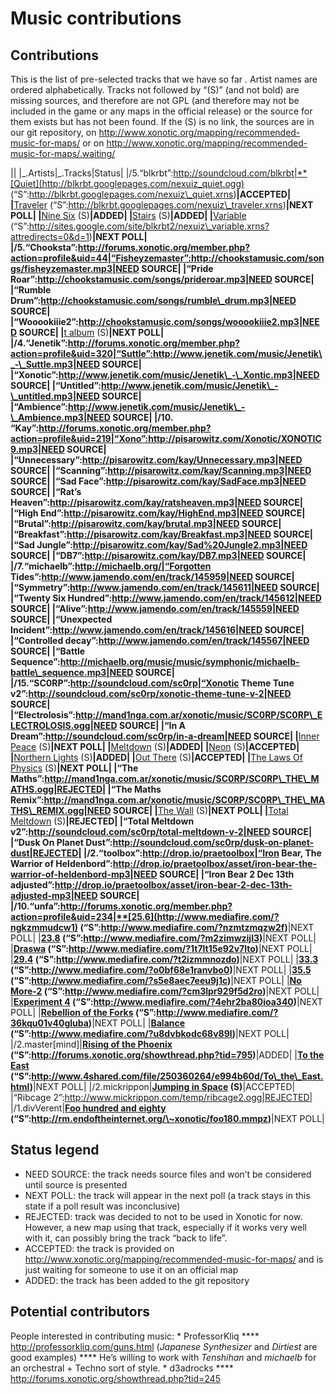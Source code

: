 Music contributions
===================

Contributions
-------------

This is the list of pre-selected tracks that we have so far *<span class="progress in work"></span>*. Artist names are ordered alphabetically. Tracks not followed by “(S)” (and not bold) are missing sources, and therefore are not GPL (and therefore may not be included in the game or any maps in the official release) or the source for them exists but has not been found. If the (S) is no link, the sources are in our git repository, on http://www.xonotic.org/mapping/recommended-music-for-maps/ or on http://www.xonotic.org/mapping/recommended-music-for-maps/.waiting/

||
|\_.Artists|\_.Tracks|Status|
|/5.“blkrbt”:http://soundcloud.com/blkrbt|**[Quiet](http://blkrbt.googlepages.com/nexuiz_quiet.ogg) (“S”:http://blkrbt.googlepages.com/nexuiz\_quiet.xrns)**|ACCEPTED|
|**[Traveler](http://blkrbt.googlepages.com/nexuiz_traveler.ogg) (“S”:http://blkrbt.googlepages.com/nexuiz\_traveler.xrns)**|NEXT POLL|
|**[Nine Six](http://blkrbt.googlepages.com/ninesix.ogg) (S)**|ADDED|
|**[Stairs](http://blkrbt.googlepages.com/stairs.ogg) (S)**|ADDED|
|**[Variable](http://blkrbt.googlepages.com/nexuiz_variable.ogg) (“S”:http://sites.google.com/site/blkrbt2/nexuiz\_variable.xrns?attredirects=0&d=1)**|NEXT POLL|
|/5.“Chooksta”:http://forums.xonotic.org/member.php?action=profile&uid=44|“Fisheyzemaster”:http://chookstamusic.com/songs/fisheyzemaster.mp3|NEED SOURCE|
|“Pride Roar”:http://chookstamusic.com/songs/prideroar.mp3|NEED SOURCE|
|“Rumble Drum”:http://chookstamusic.com/songs/rumble\_drum.mp3|NEED SOURCE|
|“Wooookiiie2”:http://chookstamusic.com/songs/wooookiiie2.mp3|NEED SOURCE|
|**[t album](http://forums.xonotic.org/showthread.php?tid=826) (S)**|NEXT POLL|
|/4.“Jenetik”:http://forums.xonotic.org/member.php?action=profile&uid=320|“Suttle”:http://www.jenetik.com/music/Jenetik\_-\_Suttle.mp3|NEED SOURCE|
|“Xonotic”:http://www.jenetik.com/music/Jenetik\_-\_Xontic.mp3|NEED SOURCE|
|“Untitled”:http://www.jenetik.com/music/Jenetik\_-\_untitled.mp3|NEED SOURCE|
|“Ambience”:http://www.jenetik.com/music/Jenetik\_-\_Ambience.mp3|NEED SOURCE|
|/10. “Kay”:http://forums.xonotic.org/member.php?action=profile&uid=219|“Xono”:http://pisarowitz.com/Xonotic/XONOTIC9.mp3|NEED SOURCE|
|“Unnecessary”:http://pisarowitz.com/kay/Unnecessary.mp3|NEED SOURCE|
|“Scanning”:http://pisarowitz.com/kay/Scanning.mp3|NEED SOURCE|
|“Sad Face”:http://pisarowitz.com/kay/SadFace.mp3|NEED SOURCE|
|“Rat’s Heaven”:http://pisarowitz.com/kay/ratsheaven.mp3|NEED SOURCE|
|“High End”:http://pisarowitz.com/kay/HighEnd.mp3|NEED SOURCE|
|“Brutal”:http://pisarowitz.com/kay/brutal.mp3|NEED SOURCE|
|“Breakfast”:http://pisarowitz.com/kay/Breakfast.mp3|NEED SOURCE|
|“Sad Jungle”:http://pisarowitz.com/kay/Sad%20Jungle2.mp3|NEED SOURCE|
|“DB7”:http://pisarowitz.com/kay/DB7.mp3|NEED SOURCE|
|/7.“michaelb”:http://michaelb.org/|“Forgotten Tides”:http://www.jamendo.com/en/track/145959|NEED SOURCE|
|“Symmetry”:http://www.jamendo.com/en/track/145611|NEED SOURCE|
|“Twenty Six Hundred”:http://www.jamendo.com/en/track/145612|NEED SOURCE|
|“Alive”:http://www.jamendo.com/en/track/145559|NEED SOURCE|
|“Unexpected Incident”:http://www.jamendo.com/en/track/145616|NEED SOURCE|
|“Controlled decay”:http://www.jamendo.com/en/track/145567|NEED SOURCE|
|“Battle Sequence”:http://michaelb.org/music/music/symphonic/michaelb-battle\_sequence.mp3|NEED SOURCE|
|/15.“SC0RP”:http://soundcloud.com/sc0rp|“Xonotic Theme Tune v2”:http://soundcloud.com/sc0rp/xonotic-theme-tune-v-2|NEED SOURCE|
|“Electrolosis”:http://mand1nga.com.ar/xonotic/music/SC0RP/SC0RP\_ELECTROLOSIS.ogg|NEED SOURCE|
|“In A Dream”:http://soundcloud.com/sc0rp/in-a-dream|NEED SOURCE|
|**[Inner Peace](http://soundcloud.com/sc0rp/inner-peace) (S)**|NEXT POLL|
|**[Meltdown](http://mand1nga.com.ar/xonotic/music/SC0RP/SC0RP_MELTDOWN.ogg) (S)**|ADDED|
|**[Neon](http://mand1nga.com.ar/xonotic/music/SC0RP/SC0RP_NEON.ogg) (S)**|ACCEPTED|
|**[Northern Lights](http://soundcloud.com/sc0rp/northern-lights-7) (S)**|ADDED|
|**[Out There](http://soundcloud.com/sc0rp/out-there) (S)**|ACCEPTED|
|**[The Laws Of Physics](http://mand1nga.com.ar/xonotic/music/SC0RP/SC0RP_THE_LAWS_OF_PHYSICS.ogg) (S)**|NEXT POLL|
|“The Maths”:http://mand1nga.com.ar/xonotic/music/SC0RP/SC0RP\_THE\_MATHS.ogg|REJECTED|
|“The Maths Remix”:http://mand1nga.com.ar/xonotic/music/SC0RP/SC0RP\_THE\_MATHS\_REMIX.ogg|NEED SOURCE|
|**[The Wall](http://mand1nga.com.ar/xonotic/music/SC0RP/SC0RP_THE_WALL.ogg) (S)**|NEXT POLL|
|**[Total Meltdown](http://mand1nga.com.ar/xonotic/music/SC0RP/SC0RP_TOTAL_MELTDOWN.ogg) (S)**|REJECTED|
|“Total Meltdown v2”:http://soundcloud.com/sc0rp/total-meltdown-v-2|NEED SOURCE|
|“Dusk On Planet Dust”:http://soundcloud.com/sc0rp/dusk-on-planet-dust|REJECTED|
|/2.“toolbox”:http://drop.io/praetoolbox|“Iron Bear, The Warrior of Heldenbord”:http://drop.io/praetoolbox/asset/iron-bear-the-warrior-of-heldenbord-mp3|NEED SOURCE|
|“Iron Bear 2 Dec 13th adjusted”:http://drop.io/praetoolbox/asset/iron-bear-2-dec-13th-adjusted-mp3|NEED SOURCE|
|/10.“unfa”:http://forums.xonotic.org/member.php?action=profile&uid=234|**[25.6](http://www.mediafire.com/?ngkzmmudcw1) (“S”:http://www.mediafire.com/?nzmtzmqzw2f)**|NEXT POLL|
|**[23.8](http://www.mediafire.com/?d5gqjmnzlhh) (“S”:http://www.mediafire.com/?m2zimwzijl3)**|NEXT POLL|
|**[Draswa](http://www.mediafire.com/download.php?zz2zgtj1yyz) (“S”:http://www.mediafire.com/?1t7lt15e92v7lto)**|NEXT POLL|
|**[29.4](http://www.mediafire.com/?z3mziltzmj5) (“S”:http://www.mediafire.com/?t2izmmnozdo)**|NEXT POLL|
|**[33.3](http://www.mediafire.com/?vjlg4r1q2g2i70o) (“S”:http://www.mediafire.com/?o0bf68e1ranvbo0)**|NEXT POLL|
|**[35.5](http://www.mediafire.com/?77c6eo327b5zmyh) (“S”:http://www.mediafire.com/?s5e8aec7eeu9j1c)**|NEXT POLL|
|**[No More-2](http://www.mediafire.com/?fps4amxc7c9yyoh) (“S”:http://www.mediafire.com/?cm3lpr929f5d2ro)**|NEXT POLL|
|**[Experiment 4](http://www.mediafire.com/?n36yakq2c3xc6rb) (“S”:http://www.mediafire.com/?4ehr2ba80ioa340)**|NEXT POLL|
|**[Rebellion of the Forks](http://www.mediafire.com/?t44s5a7szwqfslz) (“S”:http://www.mediafire.com/?36kqu01v40gluba)**|NEXT POLL|
|**[Balance](http://www.mediafire.com/?zdz4mdt1wbwhc10) (“S”:http://www.mediafire.com/?u8dvbkodc68v89l)**|NEXT POLL|
|/2.master[mind]|**[Rising of the Phoenix](http://forums.xonotic.org/showthread.php?tid=795) (“S”:http://forums.xonotic.org/showthread.php?tid=795)**|ADDED|
|**[To the East](http://www.4shared.com/file/250363291/cd3f1a3/To_the_East.html) (“S”:http://www.4shared.com/file/250360264/e994b60d/To\_the\_East.html)**|NEXT POLL|
|/2.mickrippon|**[Jumping in Space](http://mickrippon.com/xonotic/music_jumpinginspace.zip) (S)**|ACCEPTED|
|“Ribcage 2”:http://www.mickrippon.com/temp/ribcage2.ogg|REJECTED|
|/1.divVerent|**[Foo hundred and eighty](http://rm.endoftheinternet.org/~xonotic/foo180.ogg) (“S”:http://rm.endoftheinternet.org/\~xonotic/foo180.mmpz)**|NEXT POLL|

Status legend
-------------

-   NEED SOURCE: the track needs source files and won’t be considered until source is presented
-   NEXT POLL: the track will appear in the next poll (a track stays in this state if a poll result was inconclusive)
-   REJECTED: track was decided to not to be used in Xonotic for now. However, a new map using that track, especially if it works very well with it, can possibly bring the track “back to life”.
-   ACCEPTED: the track is provided on http://www.xonotic.org/mapping/recommended-music-for-maps/ and is just waiting for someone to use it on an official map
-   ADDED: the track has been added to the git repository

Potential contributors
----------------------

People interested in contributing music:
\* ProfessorKliq
**** http://professorkliq.com/guns.html (*Japanese Synthesizer* and *Dirtiest* are good examples)
**** He’s willing to work with *Tenshihan* and *michaelb* for an orchestral + Techno sort of style.
\* d3adrocks
**** http://forums.xonotic.org/showthread.php?tid=245


